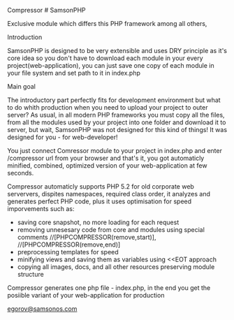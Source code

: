 Compressor # SamsonPHP 

Exclusive module which differs this PHP framework among all others,

Introduction

SamsonPHP is designed to be very extensible and uses DRY principle as it's core idea
so you don't have to download each module in your every project(web-application), you
can just save one copy of each module in your file system and set path to it in index.php 
 
Main goal

The introductory part perfectly fits for development environment but what to do whith production
when you need to upload your project to outer server? As usual, in all modern PHP frameworks you must
copy all the files, from all the modules used by your project into one folder and download it to server,
but wait, SamsonPHP was not designed for this kind of things! It was designed for you - for web-developer!

You just connect Comressor module to your project in index.php and enter /compressor url from your browser
and that's it, you got automaticly minified, combined, optimized version of your web-application at few seconds.

Compressor automaticly supports PHP 5.2 for old corporate web serververs, dispites namespaces, required class order,
it analyzes and generates perfect PHP code, plus it uses optimisation for speed imporvements such as:
- saving core snapshot, no more loading for each request
- removing unnesesary code from core and modules using special comments //[PHPCOMPRESSOR(remove,start)], //[PHPCOMPRESSOR(remove,end)]
- preprocessing templates for speed
- minifying views and saving them as variables using <<EOT approach
- copying all images, docs, and all other resources preserving module structure

Compressor generates one php file - index.php, in the end you get the posiible variant of your web-application for production

egorov@samsonos.com